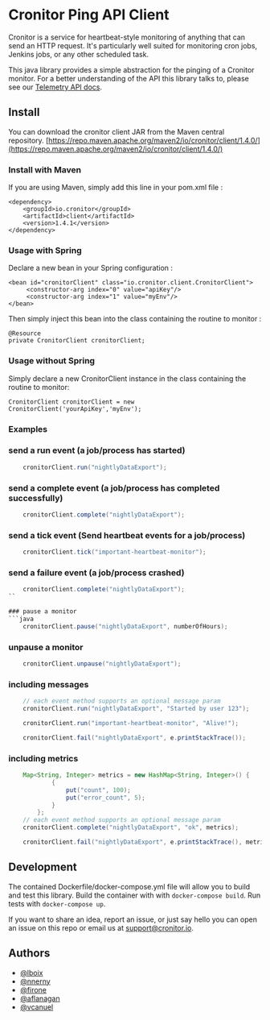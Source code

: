 # Cronitor Ping API Client

Cronitor is a service for heartbeat-style monitoring of anything that can send an HTTP request. It's particularly well suited for monitoring cron jobs, Jenkins jobs, or any other scheduled task.

This java library provides a simple abstraction for the pinging of a Cronitor monitor. For a better understanding of the API this library talks to, please see our [Telemetry API docs](https://cronitor.io/docs/telemetry-api).

## Install
You can download the cronitor client JAR from the Maven central repository.
[https://repo.maven.apache.org/maven2/io/cronitor/client/1.4.0/](https://repo.maven.apache.org/maven2/io/cronitor/client/1.4.0/)

### Install with Maven
If you are using Maven, simply add this line in your pom.xml file :
```
<dependency>
    <groupId>io.cronitor</groupId>
    <artifactId>client</artifactId>
    <version>1.4.1</version>
</dependency>
```

### Usage with Spring

Declare a new bean in your Spring configuration :
```
<bean id="cronitorClient" class="io.cronitor.client.CronitorClient">
     <constructor-arg index="0" value="apiKey"/>
     <constructor-arg index="1" value="myEnv"/>
</bean>
```

Then simply inject this bean into the class containing the routine to monitor :
```
@Resource
private CronitorClient cronitorClient;
```

### Usage without Spring
Simply declare a new CronitorClient instance in the class containing the routine to monitor:
```
CronitorClient cronitorClient = new CronitorClient('yourApiKey','myEnv');
```

### Examples

### send a run event (a job/process has started)
```java
    cronitorClient.run("nightlyDataExport");
```

### send a complete event (a job/process has completed successfully)
```java
    cronitorClient.complete("nightlyDataExport");
```

### send a tick event (Send heartbeat events for a job/process)
```java
    cronitorClient.tick("important-heartbeat-monitor");
```

### send a failure event (a job/process crashed)
```java
    cronitorClient.complete("nightlyDataExport");
``

### pause a monitor
```java
    cronitorClient.pause("nightlyDataExport", numberOfHours);
```

### unpause a monitor
```java
    cronitorClient.unpause("nightlyDataExport");
```

### including messages
```java
    // each event method supports an optional message param
    cronitorClient.run("nightlyDataExport", "Started by user 123");

    cronitorClient.run("important-heartbeat-monitor", "Alive!");

    cronitorClient.fail("nightlyDataExport", e.printStackTrace());
```

### including metrics
```java
    Map<String, Integer> metrics = new HashMap<String, Integer>() {
            {
                put("count", 100);
                put("error_count", 5);
            }
        };
    // each event method supports an optional message param
    cronitorClient.complete("nightlyDataExport", "ok", metrics);

    cronitorClient.fail("nightlyDataExport", e.printStackTrace(), metrics);
```

## Development

The contained Dockerfile/docker-compose.yml file will allow you to build and test this library. Build the container with with `docker-compose build`. Run tests with `docker-compose up`.

If you want to share an idea, report an issue, or just say hello you can open an issue on this repo or email us at support@cronitor.io.

## Authors
- [@lboix](https://github.com/lboix)
- [@nnerny](https://github.com/nnerny)
- [@firone](https://github.com/firone)
- [@aflanagan](https://github.com/aflanagan)
- [@vcanuel](https://github.com/vcanuel)

